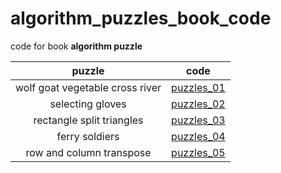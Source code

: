 # algorithm_puzzles_book_code

code for book **algorithm puzzle**

|puzzle|code|
|:-:|:-:|
|wolf goat vegetable cross river| [puzzles_01](https://github.com/zhuliquan/algorithm_puzzles_book_code/blob/master/algorithm_puzzles/puzzles_001_wolf_goat_vegetable_cross_river/README.md) |
|selecting gloves| [puzzles_02](https://github.com/zhuliquan/algorithm_puzzles_book_code/blob/master/algorithm_puzzles/puzzles_002_slecting_gloves/README.md) |
|rectangle split triangles | [puzzles_03](https://github.com/zhuliquan/algorithm_puzzles_book_code/blob/master/algorithm_puzzles/puzzles_003_rectangle_split_triangle/README.md) |
|ferry soldiers|[puzzles_04](https://github.com/zhuliquan/algorithm_puzzles_book_code/blob/master/algorithm_puzzles/puzzles_004_ferry_soldiers/README.md)|
| row and column transpose | [puzzles_05](https://github.com/zhuliquan/algorithm_puzzles_book_code/blob/master/algorithm_puzzles/puzzles_004_row_and_column_transformation/README.md) |
